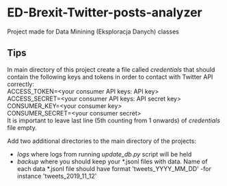 # ED-Brexit-Twitter-posts-analyzer
Project made for Data Minining (Eksploracja Danych) classes

## Tips
In main directory of this project create a file called _credentials_ that should contain the following keys and tokens in order to contact with Twitter API correctly:  
ACCESS_TOKEN=&lt;your consumer API keys: API key&gt;  
ACCESS_SECRET=&lt;your consumer API keys: API secret key&gt;  
CONSUMER_KEY=&lt;your consumer key&gt;  
CONSUMER_SECRET=&lt;your consumer secret&gt;  
It is important to leave last line (5th counting from 1 onwards) of _credentials_ file empty.

Add two additional directories to the main directory of the projects:
* _logs_ where logs from running _update_db.py_ script will be held
* _backup_ where you should keep your *.jsonl files with data. Name of each data *.jsonl file should have format 'tweets_YYYY_MM_DD' -for instance 'tweets_2019_11_12' 